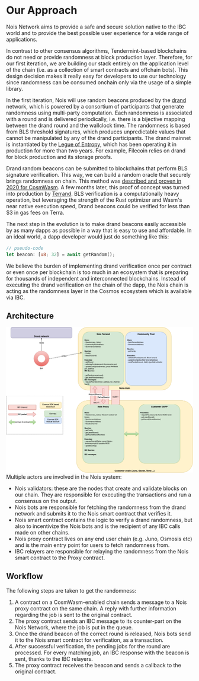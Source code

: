 # Our Approach

Nois Network aims to provide a safe and secure solution native to the IBC world and to provide the best possible user experience for a wide range of applications.

In contrast to other consensus algorithms, Tendermint-based blockchains do not
need or provide randomness at block production layer. Therefore, for our first iteration,
we are building our stack entirely on the application level of the chain (i.e.
as a collection of smart contracts and offchain bots). This design decision
makes it really easy for developers to use our technology since randomness can
be consumed onchain only via the usage of a simple library.

In the first iteration, Nois will use random beacons produced by the [drand] network, which is powered by a consortium of participants that generate randomness using multi-party computation. Each randomness is associated with a round and is delivered periodically, i.e. there is a bijective mapping between the drand round and the wallclock time. The randomness is based from BLS threshold signatures, which produces unpredictable values that cannot be manipulated by any of the drand participants. The drand mainnet is instantiated by the [Legue of Entropy][loe], which has been operating it in production for more than two years. For example, Filecoin relies on drand for block production and its storage proofs.

Drand random beacons can be submitted to blockchains that perform BLS signature verification. This way, we can build a random oracle that securely brings randomness on chain. This method was [described and proven in 2020 for CosmWasm](https://medium.com/@simonwarta/when-your-blockchain-needs-to-roll-the-dice-ed9da121f590). A few months later, this proof of concept was turned into production by [Terrand](https://docs.terrand.dev/). BLS verification is a computationally heavy operation, but leveraging the strength of the Rust optimizer and Wasm's near native execution speed, Drand beacons could be verified for less than $3 in gas fees on Terra.

The next step in the evolution is to make drand beacons easily accessible by as many dapps as possible in a way that is easy to use and affordable. In an ideal world, a dapp developer would just do something like this:

```rust
// pseudo-code
let beacon: [u8; 32] = await getRandom();
```

We believe the burden of implementing drand verification once per contract or even once per blockchain is too much in an ecosystem that is preparing for thousands of independent and interconnected blockchains. Instead of executing the drand verification on the chain of the dapp, the Nois chain is acting as the randomness layer in the Cosmos ecosystem which is available via IBC.

## Architecture

![Diagram](img/diagram.png "Diagram")
Multiple actors are involved in the Nois system:

- Nois validators: these are the nodes that create and validate blocks on our
  chain. They are responsible for executing the transactions and run a consensus
  on the output.
- Nois bots are responsible for fetching the randomness from the drand network
  and submits it to the Nois smart contract that verifies it.
- Nois smart contract contains the logic to verify a drand randomness, but also
  to incentivize the Nois bots and is the recipient of any IBC calls made on
  other chains.
- Nois proxy contract lives on any end user chain (e.g. Juno, Osmosis etc) and is
  the main entry point for users to fetch randomness from.
- IBC relayers are responsible for relaying the randomness from the Nois smart
  contract to the Proxy contract.

## Workflow

The following steps are taken to get the randomness:

1. A contract on a CosmWasm-enabled chain sends a message to a Nois proxy contract on the same chain. A reply with further information regarding the job is sent to the original contract.
2. The proxy contract sends an IBC message to its counter-part on the Nois Network, where the job is put in the queue.
3. Once the drand beacon of the correct round is released, Nois bots send it to the Nois smart contract for verification, as a transaction.
4. After successful verification, the pending jobs for the round are processed. For every matching job, an IBC response with the beacon is sent, thanks to the IBC relayers.
5. The proxy contract receives the beacon and sends a callback to the original contract.

[drand]: https://drand.love
[loe]: https://en.wikipedia.org/wiki/League_of_entropy
